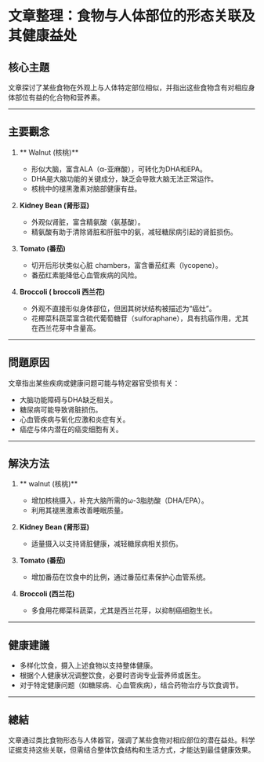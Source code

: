 # 文章整理：食物与人体部位的形态关联及其健康益处

## 核心主題
文章探讨了某些食物在外观上与人体特定部位相似，并指出这些食物含有对相应身体部位有益的化合物和营养素。

---

## 主要觀念
1. ** Walnut (核桃)**
   - 形似大脑，富含ALA（α-亚麻酸），可转化为DHA和EPA。
   - DHA是大脑功能的关键成分，缺乏会导致大脑无法正常运作。
   - 核桃中的褪黑激素对脑部健康有益。

2. **Kidney Bean (肾形豆)**
   - 外观似肾脏，富含精氨酸（氨基酸）。
   - 精氨酸有助于清除肾脏和肝脏中的氨，减轻糖尿病引起的肾脏损伤。

3. **Tomato (番茄)**
   - 切开后形状类似心脏 chambers，富含番茄红素（lycopene）。
   - 番茄红素能降低心血管疾病的风险。

4. **Broccoli ( broccoli 西兰花)**
   - 外观不直接形似身体部位，但因其树状结构被描述为“癌灶”。
   - 花椰菜科蔬菜富含硫代葡萄糖苷（sulforaphane），具有抗癌作用，尤其在西兰花芽中含量高。

---

## 問題原因
文章指出某些疾病或健康问题可能与特定器官受损有关：
- 大脑功能障碍与DHA缺乏相关。
- 糖尿病可能导致肾脏损伤。
- 心血管疾病与氧化应激和炎症有关。
- 癌症与体内潜在的癌变细胞有关。

---

## 解決方法
1. ** walnut (核桃)**
   - 增加核桃摄入，补充大脑所需的ω-3脂肪酸（DHA/EPA）。
   - 利用其褪黑激素改善睡眠质量。

2. **Kidney Bean (肾形豆)**
   - 适量摄入以支持肾脏健康，减轻糖尿病相关损伤。

3. **Tomato (番茄)**
   - 增加番茄在饮食中的比例，通过番茄红素保护心血管系统。

4. **Broccoli (西兰花)**
   - 多食用花椰菜科蔬菜，尤其是西兰花芽，以抑制癌细胞生长。

---

## 健康建議
- 多样化饮食，摄入上述食物以支持整体健康。
- 根据个人健康状况调整饮食，必要时咨询专业营养师或医生。
- 对于特定健康问题（如糖尿病、心血管疾病），结合药物治疗与饮食调节。

---

## 總結
文章通过类比食物形态与人体器官，强调了某些食物对相应部位的潜在益处。科学证据支持这些关联，但需结合整体饮食结构和生活方式，才能达到最佳健康效果。